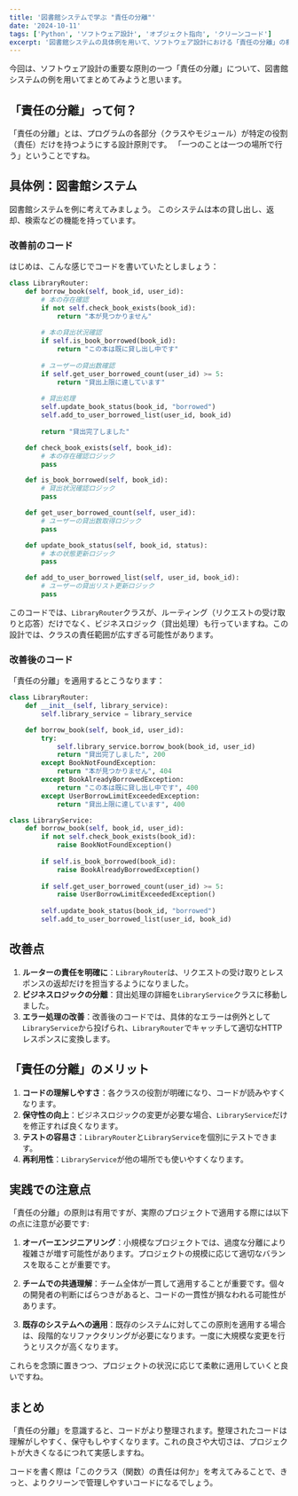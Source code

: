 ```yaml
---
title: '図書館システムで学ぶ "責任の分離"'
date: '2024-10-11'
tags: ['Python', 'ソフトウェア設計', 'オブジェクト指向', 'クリーンコード']
excerpt: '図書館システムの具体例を用いて、ソフトウェア設計における「責任の分離」の概念と実装方法を解説します'
---
```


今回は、ソフトウェア設計の重要な原則の一つ「責任の分離」について、図書館システムの例を用いてまとめてみようと思います。

## 「責任の分離」って何？
「責任の分離」とは、プログラムの各部分（クラスやモジュール）が特定の役割（責任）だけを持つようにする設計原則です。
「一つのことは一つの場所で行う」ということですね。

## 具体例：図書館システム
図書館システムを例に考えてみましょう。
このシステムは本の貸し出し、返却、検索などの機能を持っています。

### 改善前のコード
はじめは、こんな感じでコードを書いていたとしましょう：

```python
class LibraryRouter:
    def borrow_book(self, book_id, user_id):
        # 本の存在確認
        if not self.check_book_exists(book_id):
            return "本が見つかりません"
        
        # 本の貸出状況確認
        if self.is_book_borrowed(book_id):
            return "この本は既に貸し出し中です"
        
        # ユーザーの貸出数確認
        if self.get_user_borrowed_count(user_id) >= 5:
            return "貸出上限に達しています"
        
        # 貸出処理
        self.update_book_status(book_id, "borrowed")
        self.add_to_user_borrowed_list(user_id, book_id)
        
        return "貸出完了しました"

    def check_book_exists(self, book_id):
        # 本の存在確認ロジック
        pass

    def is_book_borrowed(self, book_id):
        # 貸出状況確認ロジック
        pass

    def get_user_borrowed_count(self, user_id):
        # ユーザーの貸出数取得ロジック
        pass

    def update_book_status(self, book_id, status):
        # 本の状態更新ロジック
        pass

    def add_to_user_borrowed_list(self, user_id, book_id):
        # ユーザーの貸出リスト更新ロジック
        pass
```

このコードでは、`LibraryRouter`クラスが、ルーティング（リクエストの受け取りと応答）だけでなく、ビジネスロジック（貸出処理）も行っていますね。この設計では、クラスの責任範囲が広すぎる可能性があります。

### 改善後のコード
「責任の分離」を適用するとこうなります：

```python
class LibraryRouter:
    def __init__(self, library_service):
        self.library_service = library_service

    def borrow_book(self, book_id, user_id):
        try:
            self.library_service.borrow_book(book_id, user_id)
            return "貸出完了しました", 200
        except BookNotFoundException:
            return "本が見つかりません", 404
        except BookAlreadyBorrowedException:
            return "この本は既に貸し出し中です", 400
        except UserBorrowLimitExceededException:
            return "貸出上限に達しています", 400
```

```python
class LibraryService:
    def borrow_book(self, book_id, user_id):
        if not self.check_book_exists(book_id):
            raise BookNotFoundException()
        
        if self.is_book_borrowed(book_id):
            raise BookAlreadyBorrowedException()
        
        if self.get_user_borrowed_count(user_id) >= 5:
            raise UserBorrowLimitExceededException()
        
        self.update_book_status(book_id, "borrowed")
        self.add_to_user_borrowed_list(user_id, book_id)
```

## 改善点
1. **ルーターの責任を明確に**：`LibraryRouter`は、リクエストの受け取りとレスポンスの返却だけを担当するようになりました。
2. **ビジネスロジックの分離**：貸出処理の詳細を`LibraryService`クラスに移動しました。
3. **エラー処理の改善**：改善後のコードでは、具体的なエラーは例外として`LibraryService`から投げられ、`LibraryRouter`でキャッチして適切なHTTPレスポンスに変換します。

## 「責任の分離」のメリット
1. **コードの理解しやすさ**：各クラスの役割が明確になり、コードが読みやすくなります。
2. **保守性の向上**：ビジネスロジックの変更が必要な場合、`LibraryService`だけを修正すれば良くなります。
3. **テストの容易さ**：`LibraryRouter`と`LibraryService`を個別にテストできます。
4. **再利用性**：`LibraryService`が他の場所でも使いやすくなります。

## 実践での注意点
「責任の分離」の原則は有用ですが、実際のプロジェクトで適用する際には以下の点に注意が必要です:

1. **オーバーエンジニアリング**：小規模なプロジェクトでは、過度な分離により複雑さが増す可能性があります。プロジェクトの規模に応じて適切なバランスを取ることが重要です。

2. **チームでの共通理解**：チーム全体が一貫して適用することが重要です。個々の開発者の判断にばらつきがあると、コードの一貫性が損なわれる可能性があります。

3. **既存のシステムへの適用**：既存のシステムに対してこの原則を適用する場合は、段階的なリファクタリングが必要になります。一度に大規模な変更を行うとリスクが高くなります。

これらを念頭に置きつつ、プロジェクトの状況に応じて柔軟に適用していくと良いですね。

## まとめ
「責任の分離」を意識すると、コードがより整理されます。整理されたコードは理解がしやすく、保守もしやすくなります。これの良さや大切さは、プロジェクトが大きくなるにつれて実感しますね。

コードを書く際は「このクラス（関数）の責任は何か」を考えてみることで、きっと、よりクリーンで管理しやすいコードになるでしょう。